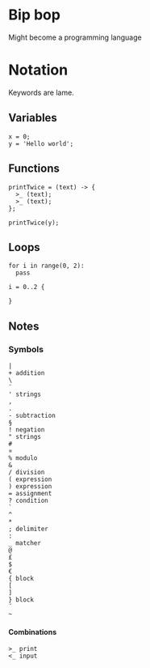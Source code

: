# Bip bop

Might become a programming language

# Notation
Keywords are lame.

## Variables

```
x = 0;
y = 'Hello world';
```

## Functions

```
printTwice = (text) -> {
  >_ (text);
  >_ (text);
};

printTwice(y);
```

## Loops

```
for i in range(0, 2):
  pass

i = 0..2 {

}
```

## Notes

### Symbols

```
|
+ addition
\
¨
' strings
,
.
- subtraction
§
! negation
" strings
#
¤
% modulo
&
/ division
( expression
) expression
= assignment
? condition
`
^
*
; delimiter
:
_ matcher
@
£
$
€
{ block
[
]
} block
´
~
```

#### Combinations

```
>_ print
<_ input

```